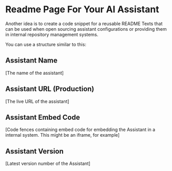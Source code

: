 # Readme Page For Your AI Assistant

Another idea is to create a code snippet for a reusable README Texts that can be used when open sourcing assistant configurations or providing them in internal repository management systems. 

You can use a structure similar to this:

## Assistant Name

[The name of the assistant]

## Assistant URL (Production)

[The live URL of the assistant]

## Assistant Embed Code

[Code fences containing embed code for embedding the Assistant in a internal system. This might be an iframe, for example]

## Assistant Version

[Latest version number of the Assistant]